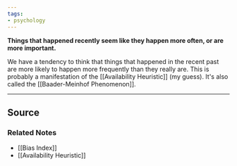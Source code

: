 ```yaml
---
tags:
- psychology
---
```

**Things that happened recently seem like they happen more often, or are more important.**

We have a tendency to think that things that happened in the recent past are more likely to happen more frequently than they really are. This is probably a manifestation of the [[Availability Heuristic]] (my guess).  It's also called the [[Baader-Meinhof Phenomenon]].

---

## Source


### Related Notes
- [[Bias Index]] 
- [[Availability Heuristic]]